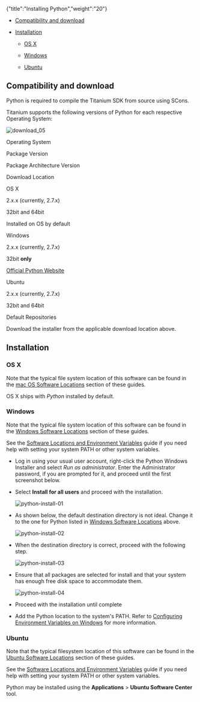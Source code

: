 {"title":"Installing Python","weight":"20"}

* [Compatibility and download](#Compatibilityanddownload)

* [Installation](#Installation)

  * [OS X](#OSX)

  * [Windows](#Windows)

  * [Ubuntu](#Ubuntu)


## Compatibility and download

Python is required to compile the Titanium SDK from source using SCons.

Titanium supports the following versions of Python for each respective Operating System:

![download_05](/Images/appc/download/attachments/29004836/download_05.png)

Operating System

Package Version

Package Architecture Version

Download Location

OS X

2.x.x (currently, 2.7.x)

32bit and 64bit

Installed on OS by default

Windows

2.x.x (currently, 2.7.x)

32bit **only**

[Official Python Website](http://www.python.org/download/)

Ubuntu

2.x.x (currently, 2.7.x)

32bit and 64bit

Default Repositories

Download the installer from the applicable download location above.

## Installation

### OS X

Note that the typical file system location of this software can be found in the [mac OS Software Locations](/docs/appc/Titanium_SDK/Titanium_SDK_Getting_Started/Installation_and_Configuration/Software_Locations_and_Environment_Variables/#macOSSoftwareLocations) section of these guides.

OS X ships with _Python_ installed by default.

### Windows

Note that the typical file system location of this software can be found in the [Windows Software Locations](/docs/appc/Titanium_SDK/Titanium_SDK_Getting_Started/Installation_and_Configuration/Software_Locations_and_Environment_Variables/#WindowsSoftwareLocations) section of these guides.

See the [Software Locations and Environment Variables](/docs/appc/Titanium_SDK/Titanium_SDK_Getting_Started/Installation_and_Configuration/Software_Locations_and_Environment_Variables/) guide if you need help with setting your system PATH or other system variables.

* Log in using your usual user account, right-click the Python Windows Installer and select _Run as administrator_. Enter the Administrator password, if you are prompted for it, and proceed until the first screenshot below.

* Select **Install for all users** and proceed with the installation.

  ![python-install-01](/Images/appc/download/attachments/29004845/python-install-01.png)

* As shown below, the default destination directory is not ideal. Change it to the one for Python listed in [Windows Software Locations](/docs/appc/Titanium_SDK/Titanium_SDK_Getting_Started/Installation_and_Configuration/Software_Locations_and_Environment_Variables/#WindowsSoftwareLocations) above.

  ![python-install-02](/Images/appc/download/attachments/29004845/python-install-02.png)

* When the destination directory is correct, proceed with the following step.

  ![python-install-03](/Images/appc/download/attachments/29004845/python-install-03.png)

* Ensure that all packages are selected for install and that your system has enough free disk space to accommodate them.

  ![python-install-04](/Images/appc/download/attachments/29004845/python-install-04.png)

* Proceed with the installation until complete

* Add the Python location to the system's PATH. Refer to [Configuring Environment Variables on Windows](/docs/appc/Titanium_SDK/Titanium_SDK_Getting_Started/Installation_and_Configuration/Software_Locations_and_Environment_Variables/#ConfiguringEnvironmentVariablesonWindows) for more information.


### Ubuntu

Note that the typical filesystem location of this software can be found in the [Ubuntu Software Locations](/docs/appc/Titanium_SDK/Titanium_SDK_Getting_Started/Installation_and_Configuration/Software_Locations_and_Environment_Variables/#UbuntuSoftwareLocations) section of these guides.

See the [Software Locations and Environment Variables](/docs/appc/Titanium_SDK/Titanium_SDK_Getting_Started/Installation_and_Configuration/Software_Locations_and_Environment_Variables/) guide if you need help with setting your system PATH or other system variables.

Python may be installed using the **Applications** \> **Ubuntu Software Center** tool.

